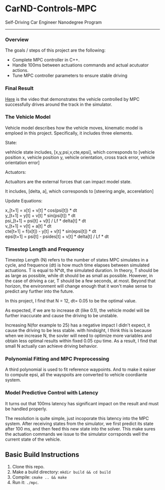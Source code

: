 # CarND-Controls-MPC
Self-Driving Car Engineer Nanodegree Program

---


### Overview
The goals / steps of this project are the following:  

* Complete MPC controller in C++.
* Handle 100ms between actuations commands and actual acutuator actions.
* Tune MPC controller parameters to ensure stable driving

### Final Result  

[Here](https://youtu.be/iE_wM8v7wNs) is the video that demonstrates the vehicle controlled by MPC successfully drives around the track in the simulator.


### The Vehicle Model  

Vehicle model describes how the vehicle moves, kinematic model is emploed in this project. Specifically, it includes three elements.

State:  

vehhicle state includes, [x,y,psi,v,cte,epsi], which corresponds to [vehicle position x, vehicle position y, vehicle orientation, cross track error, vehicle orientation error]

Actuators:  

Actualtors are the external forces that can impact model state. 

It includes, [delta, a], which corresponds to [steering angle, accerelation]  

Update Equations:  

x_[t+1] = x[t] + v[t] * cos(psi[t]) * dt  
y_[t+1] = y[t] + v[t] * sin(psi[t]) * dt  
psi_[t+1] = psi[t] + v[t] / Lf * delta[t] * dt  
v_[t+1] = v[t] + a[t] * dt  
cte[t+1] = f(x[t]) - y[t] + v[t] * sin(epsi[t]) * dt  
epsi[t+1] = psi[t] - psides[t] + v[t] * delta[t] / Lf * dt  


### Timestep Length and Frequency  

Timestep Length (N) refers to the number of states MPC simulates in a cycle, and frequence (dt) is how much time elapses between simulated actuations. T is equal to N*dt, the simulated duration.
In theory, T should be as large as possible, while dt should be as small as possible. However, in the case of driving a car, T should be a few seconds, at most. Beyond that horizon, the environment will change enough that it won't make sense to predict any further into the future.

In this project, I find that N = 12, dt= 0.05 to be the optimal value.

As expected, if we are to increase dt (like 0.1), the vehicle model will be further inaccurate and cause the driving to be unstable.

Increasing N(for example to 25) has a negative impact I didn't expect, it cause the driving to be less stable. with hindsight, I think this is because when we increase N, the sovler will need to optimize more variables and obtain less optimal results within fixed 0.05 cpu time. As a result, I find that small N actually can achieve driving behavior.  


### Polynomial Fitting and MPC Preprocessing  

A third polynomial is used to fit reference waypoints. And to make it eaiser to compute epsi, all the wayspoits are converted to vehicle coordiante system.  

### Model Predictive Control with Latency  

It turns out that 100ms latency has significant impact on the result and must be handled properly.

The resolution is quite simple, just incoporate this latency into the MPC system. After receiving states from the simulator, we first predict its state after 100 ms, and then feed this new state into the solver. This make sures the actuation commands we issue to the simulator corrsponds well the current state of the vehicle.  

## Basic Build Instructions  


1. Clone this repo.
2. Make a build directory: `mkdir build && cd build`
3. Compile: `cmake .. && make`
4. Run it: `./mpc`.
